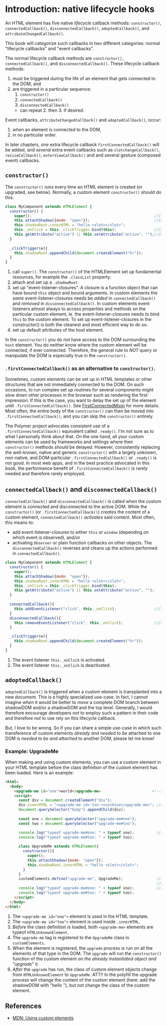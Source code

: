# Introduction: native lifecycle hooks

An HTML element has five native *lifecycle* callback methods:
`constructor()`, `connectedCallback()`, `disconnectedCallback()`, 
`adoptedCallback()`, and `attributeChangedCallback()`.

This book will categorize such callbacks in two different categories:
normal "lifecycle callbacks" and "event callbacks".

The normal lifecycle callback methods are `constructor()`, 
`connectedCallback()`, and `disconnectedCallback()`.
These lifecycle callback methods:
1. must be triggered during the life of an element that gets connected to the DOM, and
2. are triggered in a particular sequence:
   1. `constructor()`
   2. `connectedCallback()`
   3. `disconnectedCallback()`
   * can repeat 2. then 3. if desired.
                                             
Event callbacks, `attributeChangedCallback()` and `adoptedCallback()`, occur:
1. *when* an element is connected to the DOM,
2. in no particular order.
                                             
In later chapters, *one* extra lifecycle callback `firstConnectedCallback()` will be added, 
and *several* extra event callbacks such as `slotchangeCallback()`, `resizeCallback()`, `enterViewCallback()` and 
and several gesture (composed event) callbacks.

## `constructor()`

The `constructor()` runs every time an HTML element is created (or upgraded, see below).
Normally, a custom element `constructor()` should do this:

```javascript
class MyComponent extends HTMLElement {
  constructor() {
    super();                                                       //[1]
    this.attachShadow({mode: "open"});                             //[2]
    this.shadowRoot.innerHTML = "hello <slot></slot>";
    this._onClick = this._clickTrigger.bind(this);                 //[3]
    this.getAttribute("active") || this.setAttribute("active", "");//[4]
  }
  
  _clickTrigger(e){
    this.shadowRoot.appendChild(document.createElement("hr"));
  }
}
```
1. call `super()`.
The `constructor()` of the HTMLElement set up fundamental resources, 
for example the `.classList` property.
2. attach and set up a `.shadowRoot`.
3. set up "event-listener-closures".
A closure is a function object that can have bound `this` object and bound arguments.
In custom elements the *same* event-listener-closures needs be *added* in 
`connectedCallback()` and *removed* in `disconnectedCallback()`.
In custom elements event listeners almost always to access properties and methods on the
particular custom element, ie. the event-listener-closures needs to bind `this` to the custom element.
To set up event-listener-closures in the constructor() is both the cleanest and most efficient way
to do so.
4. set up default attributes of the host element.

In the `constructor()` you do *not* have access to the DOM surrounding the `host` element.
You do neither know where the custom element will be connected, if ever connected.
Therefore, the general rule to *NOT* query or manipulate the DOM is especially true
in the `constructor()`.

### `.firstConnectedCallback()` as an alternative to `constructor()`.
Sometimes, custom elements can be set up in HTML templates or other structures 
that are not immediately connected to the DOM.
On such occasions, to run complex set up routines for several components might slow down
other processes in the browser such as rendering the first impression.
If this is the case, you want to delay the set up of the element until `.firstConnectedCallback()`.
See [FirstConnectedMixin](Mixin4_FirstConnectedMixin.md) for more details.
Most often, the entire body of the `constructor()` can then be moved into `.firstConnectedCallback()`,
and you can skip the `constructor()` entirely. 

The Polymer project advocates consistent use of a `.firstConnectedCallback()` equivalent 
called `.ready()`. I'm not sure as to what I personally think about that.
On the one hand, all your custom elements can be used by frameworks and settings where their
`constructor()` methods *should* be delayed.
However, consistently replacing the well-known, native and generic `constructor()` with 
a largely unknown, non-native, and DOM-particular `.firstConnectedCallback()` or `.ready()`
is not good. In most web apps, and in the best practice advocated in this book, 
the performance benefit of `.firstConnectedCallback()` is rarely needed and therefore rarely employed.

## `connectedCallback()` and `disconnectedCallback()`

`connectedCallback()` and `disconnectedCallback()` is called when the custom element
is connected and disconnected to the active DOM.
While the `constructor()` (or `.firstConnectedCallback()`) *creates* the content of a 
custom element,
`connectedCallback()` *activates* said content. Most often, this means to:
* add event-listener-closures to either `this` or `window` 
(depending on which event is observed), and/or 
* activating `Observer` or plain function callbacks on other objects.
The `disconnectedCallback()` reverses and cleans up the actions performed in `connectedCallback()`. 

```javascript
class MyComponent extends HTMLElement {
  constructor() {
    super();                                                       
    this.attachShadow({mode: "open"});                             
    this.shadowRoot.innerHTML = "hello <slot></slot>";
    this._onClick = this._clickTrigger.bind(this);                 
    this.getAttribute("active") || this.setAttribute("active", "");
  }
  
  connectedCallback(){                                             
    this.addEventListener("click", this._onClick);                 //[1]
  }
  disconnectedCallback(){
    this.removeEventListener("click", this._onClick);              //[2]
  }

  _clickTrigger(e){
    this.shadowRoot.appendChild(document.createElement("hr"));
  }
}
```
1. The event listener `this._onClick` is activated.
2. The event listener `this._onClick` is deactivated.

## `adoptedCallback()`
`adoptedCallback()` is triggered when a custom element is transplanted *into* a new document.
This is a highly specialized use-case. In fact, I cannot imagine *when* it would be better to
*move* a complete DOM branch between shadowDOM and/or a shadowDOM and the top level.
Generally, I would therefore encourage developers *not* to employ such a pattern in their code
and therefore *not* to use rely on this lifecycle callback.

But, I love to be wrong. So if you can share a simple use-case in which such transference of 
custom elements *already and needed to be* attached to one DOM is *needed to be and attached* 
to another DOM, please let me know!

### Example: UpgradeMe

When making and using custom elements, you can use a custom element in your HTML template 
before the class definition of the custom element has been loaded.
Here is an example:

```html
<html>
  <body>
    <upgrade-me id="one">world</upgrade-me>                       <!--[1]-->
    <script>
      const div = document.createElement("div");
      div.innerHTML = "<upgrade-me id='too'>sunshine</upgrade-me>"; //[2]
      document.querySelector("body").appendChild(div);
    
      const one = document.querySelector("upgrade-me#one");
      const two = document.querySelector("upgrade-me#too");

      console.log("typeof upgrade-me#one: " + typeof one);          //[3]
      console.log("typeof upgrade-me#too: " + typeof too);          
      
      class UpgradeMe extends HTMLElement{
        constructor(){
          super();
          this.attachShadow({mode: "open"});
          this.shadowRoot.innerHTML = "hello <slot></slot>";
        }
      }
      customElements.define("upgrade-me", UpgradeMe);               //[4]
                                                                    //[5]
      console.log("typeof upgrade-me#one: " + typeof one);          //[6] 
      console.log("typeof upgrade-me#too: " + typeof too);          
    </script>
  </body>
</html>
```
1. The `<upgrade-me id="one">` element is used in the HTML template.
2. The `<upgrade-me id="too">` element is used inside `.innerHTML`.
3. *Before* the class definition is loaded, both `<upgrade-me>` elements
are typeof `HTMLUnknownElement`.
4. The `upgrade-me` tag is registered to the `UpgradeMe` class in `customElements`.
5. When the element is registered, 
the `upgrade` process is run on all the elements of that type in the DOM.
The `upgrade` will run the `constructor()` function of the custom element 
*on the already instantiated object and "upgrade" it.*
6. *After* the `upgrade` has run, the class of custom element objects
change from `HTMLUnknownElement` to `UpgradeMe`.
ATT!! In the polyfill the upgrade process will change the content of the custom element
(here: add the shadowDOM with "hello <slot>"), but *not* change the class of the custom element.

## References
 * [MDN: Using custom elements](https://developer.mozilla.org/en-US/docs/Web/Web_Components/Using_custom_elements)